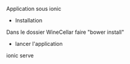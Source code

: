 Application sous ionic

* Installation

Dans le dossier WineCellar faire  "bower install"

* lancer l'application

ionic serve
